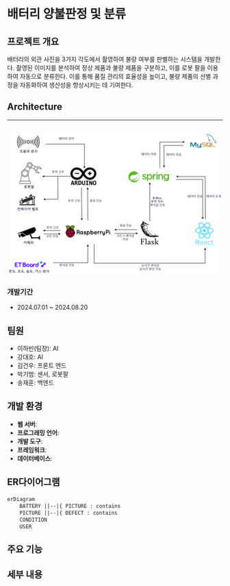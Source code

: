 # 배터리 양불판정 및 분류

## 프로젝트 개요
배터리의 외관 사진을 3가지 각도에서 촬영하여 불량 여부를 판별하는 시스템을 개발한다. 촬영된 이미지를 분석하여 정상 제품과 불량 제품을 구분하고, 이를 로봇 팔을 이용하여 자동으로 분류한다. 이를 통해 품질 관리의 효율성을 높이고, 불량 제품의 선별 과정을 자동화하여 생산성을 향상시키는 데 기여한다.

## Architecture
---
![](https://github.com/I5-BatteryCheck/.github/blob/main/%EC%8B%9C%EB%82%98%EB%A6%AC%EC%98%A4v3-%ED%8E%98%EC%9D%B4%EC%A7%80-3.drawio.png)
---

### 개발기간
- 2024.07.01 ~ 2024.08.20


## 팀원
- 이하빈(팀장): AI
- 강대호: AI
- 김건우: 프론트 엔드
- 박기범: 센서, 로봇팔
- 송재훈: 백엔드

## 개발 환경
- **웹 서버**: 
- **프로그래밍 언어**: 
- **개발 도구**: 
- **프레임워크**: 
- **데이터베이스**:

## ER다이어그램
```mermaid
erDiagram
    BATTERY ||--|{ PICTURE : contains
    PICTURE ||--|{ DEFECT : contains
    CONDITION
    USER
```


## 주요 기능


## 세부 내용
